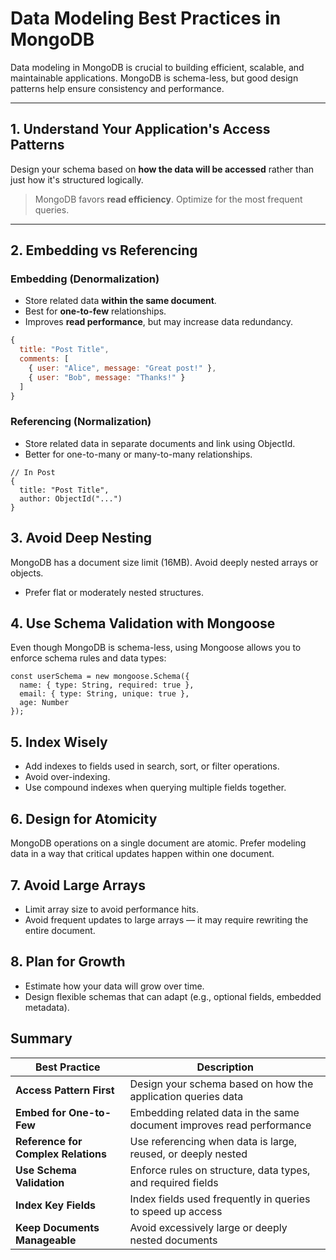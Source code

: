 # Data Modeling Best Practices in MongoDB

Data modeling in MongoDB is crucial to building efficient, scalable, and maintainable applications. MongoDB is schema-less, but good design patterns help ensure consistency and performance.

---

## 1. Understand Your Application's Access Patterns

Design your schema based on **how the data will be accessed** rather than just how it's structured logically.

> MongoDB favors **read efficiency**. Optimize for the most frequent queries.

---

## 2. Embedding vs Referencing

### Embedding (Denormalization)

- Store related data **within the same document**.
- Best for **one-to-few** relationships.
- Improves **read performance**, but may increase data redundancy.

```js
{
  title: "Post Title",
  comments: [
    { user: "Alice", message: "Great post!" },
    { user: "Bob", message: "Thanks!" }
  ]
}
```

### Referencing (Normalization)
- Store related data in separate documents and link using ObjectId.
- Better for one-to-many or many-to-many relationships.

```
// In Post
{
  title: "Post Title",
  author: ObjectId("...")
}
```

## 3. Avoid Deep Nesting
MongoDB has a document size limit (16MB). Avoid deeply nested arrays or objects.

- Prefer flat or moderately nested structures.

## 4. Use Schema Validation with Mongoose
Even though MongoDB is schema-less, using Mongoose allows you to enforce schema rules and data types:

```
const userSchema = new mongoose.Schema({
  name: { type: String, required: true },
  email: { type: String, unique: true },
  age: Number
});
```

## 5. Index Wisely
- Add indexes to fields used in search, sort, or filter operations.
- Avoid over-indexing.
- Use compound indexes when querying multiple fields together.

## 6. Design for Atomicity
MongoDB operations on a single document are atomic. Prefer modeling data in a way that critical updates happen within one document.

## 7. Avoid Large Arrays
- Limit array size to avoid performance hits.
- Avoid frequent updates to large arrays — it may require rewriting the entire document.

## 8. Plan for Growth
- Estimate how your data will grow over time.
- Design flexible schemas that can adapt (e.g., optional fields, embedded metadata).

## Summary

| **Best Practice**               | **Description**                                               |
|--------------------------------|---------------------------------------------------------------|
| **Access Pattern First**       | Design your schema based on how the application queries data  |
| **Embed for One-to-Few**       | Embedding related data in the same document improves read performance |
| **Reference for Complex Relations** | Use referencing when data is large, reused, or deeply nested |
| **Use Schema Validation**      | Enforce rules on structure, data types, and required fields   |
| **Index Key Fields**           | Index fields used frequently in queries to speed up access    |
| **Keep Documents Manageable**  | Avoid excessively large or deeply nested documents  
